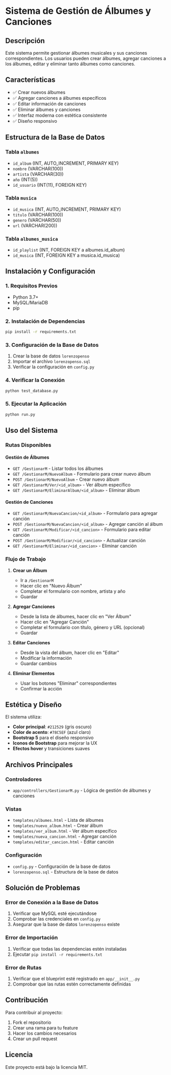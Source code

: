 # Sistema de Gestión de Álbumes y Canciones

## Descripción

Este sistema permite gestionar álbumes musicales y sus canciones correspondientes. Los usuarios pueden crear álbumes, agregar canciones a los álbumes, editar y eliminar tanto álbumes como canciones.

## Características

- ✅ Crear nuevos álbumes
- ✅ Agregar canciones a álbumes específicos
- ✅ Editar información de canciones
- ✅ Eliminar álbumes y canciones
- ✅ Interfaz moderna con estética consistente
- ✅ Diseño responsivo

## Estructura de la Base de Datos

### Tabla `albumes`
- `id_album` (INT, AUTO_INCREMENT, PRIMARY KEY)
- `nombre` (VARCHAR(100))
- `artista` (VARCHAR(30))
- `año` (INT(5))
- `id_usuario` (INT(11), FOREIGN KEY)

### Tabla `musica`
- `id_musica` (INT, AUTO_INCREMENT, PRIMARY KEY)
- `titulo` (VARCHAR(100))
- `genero` (VARCHAR(50))
- `url` (VARCHAR(200))

### Tabla `albumes_musica`
- `id_playlist` (INT, FOREIGN KEY a albumes.id_album)
- `id_musica` (INT, FOREIGN KEY a musica.id_musica)

## Instalación y Configuración

### 1. Requisitos Previos
- Python 3.7+
- MySQL/MariaDB
- pip

### 2. Instalación de Dependencias
```bash
pip install -r requirements.txt
```

### 3. Configuración de la Base de Datos
1. Crear la base de datos `lorenzopenso`
2. Importar el archivo `lorenzopenso.sql`
3. Verificar la configuración en `config.py`

### 4. Verificar la Conexión
```bash
python test_database.py
```

### 5. Ejecutar la Aplicación
```bash
python run.py
```

## Uso del Sistema

### Rutas Disponibles

#### Gestión de Álbumes
- `GET /GestionarM` - Listar todos los álbumes
- `GET /GestionarM/NuevoAlbum` - Formulario para crear nuevo álbum
- `POST /GestionarM/NuevoAlbum` - Crear nuevo álbum
- `GET /GestionarM/Ver/<id_album>` - Ver álbum específico
- `GET /GestionarM/EliminarAlbum/<id_album>` - Eliminar álbum

#### Gestión de Canciones
- `GET /GestionarM/NuevaCancion/<id_album>` - Formulario para agregar canción
- `POST /GestionarM/NuevaCancion/<id_album>` - Agregar canción al álbum
- `GET /GestionarM/Modificar/<id_cancion>` - Formulario para editar canción
- `POST /GestionarM/Modificar/<id_cancion>` - Actualizar canción
- `GET /GestionarM/Eliminar/<id_cancion>` - Eliminar canción

### Flujo de Trabajo

1. **Crear un Álbum**
   - Ir a `/GestionarM`
   - Hacer clic en "Nuevo Álbum"
   - Completar el formulario con nombre, artista y año
   - Guardar

2. **Agregar Canciones**
   - Desde la lista de álbumes, hacer clic en "Ver Álbum"
   - Hacer clic en "Agregar Canción"
   - Completar el formulario con título, género y URL (opcional)
   - Guardar

3. **Editar Canciones**
   - Desde la vista del álbum, hacer clic en "Editar"
   - Modificar la información
   - Guardar cambios

4. **Eliminar Elementos**
   - Usar los botones "Eliminar" correspondientes
   - Confirmar la acción

## Estética y Diseño

El sistema utiliza:
- **Color principal**: `#212529` (gris oscuro)
- **Color de acento**: `#78C5EF` (azul claro)
- **Bootstrap 5** para el diseño responsivo
- **Iconos de Bootstrap** para mejorar la UX
- **Efectos hover** y transiciones suaves

## Archivos Principales

### Controladores
- `app/controllers/GestionarM.py` - Lógica de gestión de álbumes y canciones

### Vistas
- `templates/albumes.html` - Lista de álbumes
- `templates/nuevo_album.html` - Crear álbum
- `templates/ver_album.html` - Ver álbum específico
- `templates/nueva_cancion.html` - Agregar canción
- `templates/editar_cancion.html` - Editar canción

### Configuración
- `config.py` - Configuración de la base de datos
- `lorenzopenso.sql` - Estructura de la base de datos

## Solución de Problemas

### Error de Conexión a la Base de Datos
1. Verificar que MySQL esté ejecutándose
2. Comprobar las credenciales en `config.py`
3. Asegurar que la base de datos `lorenzopenso` existe

### Error de Importación
1. Verificar que todas las dependencias estén instaladas
2. Ejecutar `pip install -r requirements.txt`

### Error de Rutas
1. Verificar que el blueprint esté registrado en `app/__init__.py`
2. Comprobar que las rutas estén correctamente definidas

## Contribución

Para contribuir al proyecto:
1. Fork el repositorio
2. Crear una rama para tu feature
3. Hacer los cambios necesarios
4. Crear un pull request

## Licencia

Este proyecto está bajo la licencia MIT. 